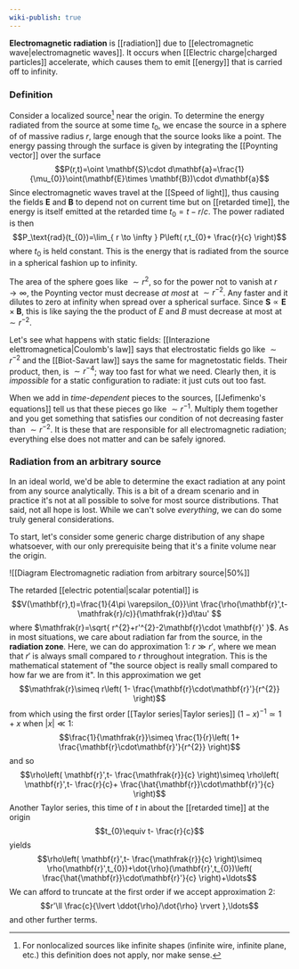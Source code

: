 ```yaml
---
wiki-publish: true
---
```

**Electromagnetic radiation** is [[radiation]] due to [[electromagnetic wave|electromagnetic waves]]. It occurs when [[Electric charge|charged particles]] accelerate, which causes them to emit [[energy]] that is carried off to infinity.
### Definition
Consider a localized source[^1] near the origin. To determine the energy radiated from the source at some time $t_{0}$, we encase the source in a sphere of of massive radius $r$, large enough that the source looks like a point. The energy passing through the surface is given by integrating the [[Poynting vector]] over the surface
$$P(r,t)=\oint \mathbf{S}\cdot d\mathbf{a}=\frac{1}{\mu_{0}}\oint(\mathbf{E}\times \mathbf{B})\cdot d\mathbf{a}$$
Since electromagnetic waves travel at the [[Speed of light]], thus causing the fields $\mathbf{E}$ and $\mathbf{B}$ to depend not on current time but on [[retarded time]], the energy is itself emitted at the retarded time $t_{0}=t-r/c$. The power radiated is then
$$P_\text{rad}(t_{0})=\lim_{ r \to \infty } P\left( r,t_{0}+ \frac{r}{c} \right)$$
where $t_{0}$ is held constant. This is the energy that is radiated from the source in a spherical fashion up to infinity.

The area of the sphere goes like $\sim r^{2}$, so for the power not to vanish at $r\to \infty$, the Poynting vector must decrease *at most* at $\sim r^{-2}$. Any faster and it dilutes to zero at infinity when spread over a spherical surface. Since $\mathbf{S}\propto \mathbf{E}\times \mathbf{B}$, this is like saying the the product of $E$ and $B$ must decrease at most at $\sim r^{-2}$.

Let's see what happens with static fields: [[Interazione elettromagnetica|Coulomb's law]] says that electrostatic fields go like $\sim r^{-2}$ and the [[Biot-Savart law]] says the same for magnetostatic fields. Their product, then, is $\sim r^{-4}$; way too fast for what we need. Clearly then, it is *impossible* for a static configuration to radiate: it just cuts out too fast.

When we add in *time-dependent* pieces to the sources, [[Jefimenko's equations]] tell us that these pieces go like $\sim r^{-1}$. Multiply them together and you get something that satisfies our condition of not decreasing faster than $\sim r^{-2}$. It is these that are responsible for all electromagnetic radiation; everything else does not matter and can be safely ignored.
### Radiation from an arbitrary source
In an ideal world, we'd be able to determine the exact radiation at any point from any source analytically. This is a bit of a dream scenario and in practice it's not at all possible to solve for most source distributions. That said, not all hope is lost. While we can't solve *everything*, we can do some truly general considerations.

To start, let's consider some generic charge distribution of any shape whatsoever, with our only prerequisite being that it's a finite volume near the origin.

![[Diagram Electromagnetic radiation from arbitrary source|50%]]

The retarded [[electric potential|scalar potential]] is
$$V(\mathbf{r},t)=\frac{1}{4\pi \varepsilon_{0}}\int \frac{\rho(\mathbf{r}',t- \mathfrak{r}/c)}{\mathfrak{r}}d\tau' $$
where $\mathfrak{r}=\sqrt{ r^{2}+r'^{2}-2\mathbf{r}\cdot \mathbf{r}' }$. As in most situations, we care about radiation far from the source, in the **radiation zone**. Here, we can do approximation 1: $r\gg r'$, where we mean that $r'$ is always small compared to $r$ throughout integration. This is the mathematical statement of "the source object is really small compared to how far we are from it". In this approximation we get
$$\mathfrak{r}\simeq r\left( 1- \frac{\mathbf{r}\cdot\mathbf{r}'}{r^{2}} \right)$$
from which using the first order [[Taylor series|Taylor series]] $(1-x)^{-1}\simeq1+x$ when $\lvert x \rvert\ll1$:
$$\frac{1}{\mathfrak{r}}\simeq \frac{1}{r}\left( 1+ \frac{\mathbf{r}\cdot\mathbf{r}'}{r^{2}} \right)$$
and so
$$\rho\left( \mathbf{r}',t- \frac{\mathfrak{r}}{c} \right)\simeq \rho\left( \mathbf{r}',t- \frac{r}{c}+ \frac{\hat{\mathbf{r}}\cdot\mathbf{r}'}{c} \right)$$
Another Taylor series, this time of $t$ in about the [[retarded time]] at the origin
$$t_{0}\equiv t- \frac{r}{c}$$
yields
$$\rho\left( \mathbf{r}',t- \frac{\mathfrak{r}}{c} \right)\simeq \rho(\mathbf{r}',t_{0})+\dot{\rho}(\mathbf{r}',t_{0})\left( \frac{\hat{\mathbf{r}}\cdot\mathbf{r}'}{c} \right)+\ldots$$
We can afford to truncate at the first order if we accept approximation 2:
$$r'\ll \frac{c}{\lvert \ddot{\rho}/\dot{\rho} \rvert },\ldots$$
and other further terms.

[^1]: For nonlocalized sources like infinite shapes (infinite wire, infinite plane, etc.) this definition does not apply, nor make sense.
